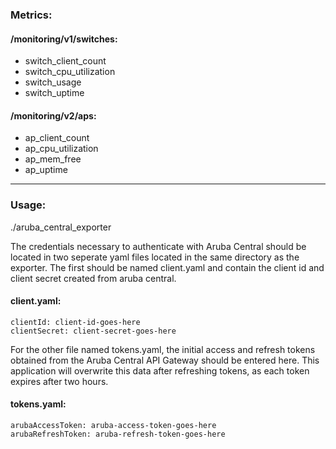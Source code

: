 <h3>Metrics:</h3>

<h4>/monitoring/v1/switches:</h4>

- switch_client_count
- switch_cpu_utilization
- switch_usage
- switch_uptime


<h4>/monitoring/v2/aps:</h4>

- ap_client_count
- ap_cpu_utilization
- ap_mem_free
- ap_uptime



***
<h3>Usage:</h3>

./aruba_central_exporter

The credentials necessary to authenticate with Aruba Central should be located in two seperate yaml files located in the same directory as the exporter. The first should be named client.yaml and contain the client id and client secret created from aruba central.

<h4>client.yaml:</h4>

	clientId: client-id-goes-here
	clientSecret: client-secret-goes-here

For the other file named tokens.yaml, the initial access and refresh tokens obtained from the Aruba Central API Gateway should be entered here. This application will overwrite this data after refreshing tokens, as each token expires after two hours.

<h4>tokens.yaml:</h4>

	arubaAccessToken: aruba-access-token-goes-here
	arubaRefreshToken: aruba-refresh-token-goes-here
